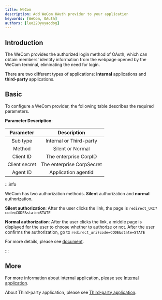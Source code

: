```yaml
---
title: WeCom
description: Add WeCom OAuth provider to your application
keywords: [WeCom, OAuth]
authors: [leo220yuyaodog]
---
```


## Introduction

The WeCom provides the authorized login method of OAuth, which can obtain members' identity information from 
the webpage opened by the WeCom terminal, eliminating the need for login.

There are two different types of applications: **internal** applications and **third-party** applications.

## Basic

To configure a WeCom provider, the following table describes the required parameters.

**Parameter Description**:

| Parameter| Description|
|:---------: | :--------------------: |
|Sub type|   Internal or Third-party    |
| Method|    Silent or Normal           |
|Client ID|    The enterprise  CorpID  |
|Client secret|  The enterprise  CorpSecret  |
|Agent ID|      Application agentid           |

:::info

WeCom has two authorization methods. **Silent** authorization and **normal** authorization.

**Silent authorization**: After the user clicks the link, the page is `redirect_URI? code=CODE&state=STATE`

**Normal authorization**: After the user clicks the link, a middle page is displayed for the user to choose whether to 
authorize or not. After the user confirms the authorization, go to `redirect_uri?code=CODE&state=STATE`

For more details, please see [document](https://developer.work.weixin.qq.com/document/path/91119).

:::

## More

For more information about internal application, please see [Internal application](https://developer.work.weixin.qq.com/document/path/91022).

About Third-party application, please see [Third-party application](https://developer.work.weixin.qq.com/document/path/91120).